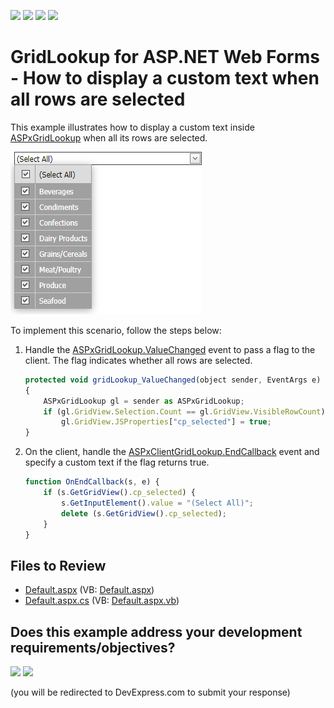 <!-- default badges list -->
![](https://img.shields.io/endpoint?url=https://codecentral.devexpress.com/api/v1/VersionRange/128530864/13.1.5%2B)
[![](https://img.shields.io/badge/Open_in_DevExpress_Support_Center-FF7200?style=flat-square&logo=DevExpress&logoColor=white)](https://supportcenter.devexpress.com/ticket/details/E4862)
[![](https://img.shields.io/badge/📖_How_to_use_DevExpress_Examples-e9f6fc?style=flat-square)](https://docs.devexpress.com/GeneralInformation/403183)
[![](https://img.shields.io/badge/💬_Leave_Feedback-feecdd?style=flat-square)](#does-this-example-address-your-development-requirementsobjectives)
<!-- default badges end -->

# GridLookup for ASP.NET Web Forms - How to display a custom text when all rows are selected

This example illustrates how to display a custom text inside [ASPxGridLookup](https://docs.devexpress.com/AspNet/DevExpress.Web.ASPxGridLookup) when all its rows are selected.

![Custom Select All Text](select-all.png)

To implement this scenario, follow the steps below:

1. Handle the [ASPxGridLookup.ValueChanged](https://docs.devexpress.com/AspNet/DevExpress.Web.ASPxEdit.ValueChanged) event to pass a flag to the client. The flag indicates whether all rows are selected.

    ```js
    protected void gridLookup_ValueChanged(object sender, EventArgs e)
    {
        ASPxGridLookup gl = sender as ASPxGridLookup;
        if (gl.GridView.Selection.Count == gl.GridView.VisibleRowCount)
            gl.GridView.JSProperties["cp_selected"] = true;
    }

    ```

2. On the client, handle the [ASPxClientGridLookup.EndCallback](https://docs.devexpress.com/AspNet/js-ASPxClientGridLookup.EndCallback) event and specify a custom text if the flag returns true.


    ```js
    function OnEndCallback(s, e) {
        if (s.GetGridView().cp_selected) {
            s.GetInputElement().value = "(Select All)";
            delete (s.GetGridView().cp_selected);
        }
    }
    ```

## Files to Review

* [Default.aspx](./CS/WebSite/Default.aspx) (VB: [Default.aspx](./VB/WebSite/Default.aspx))
* [Default.aspx.cs](./CS/WebSite/Default.aspx.cs) (VB: [Default.aspx.vb](./VB/WebSite/Default.aspx.vb))
<!-- feedback -->
## Does this example address your development requirements/objectives?

[<img src="https://www.devexpress.com/support/examples/i/yes-button.svg"/>](https://www.devexpress.com/support/examples/survey.xml?utm_source=github&utm_campaign=asp-net-web-forms-grid-lookup-change-the-displayed-text-when-all-rows-are-selected&~~~was_helpful=yes) [<img src="https://www.devexpress.com/support/examples/i/no-button.svg"/>](https://www.devexpress.com/support/examples/survey.xml?utm_source=github&utm_campaign=asp-net-web-forms-grid-lookup-change-the-displayed-text-when-all-rows-are-selected&~~~was_helpful=no)

(you will be redirected to DevExpress.com to submit your response)
<!-- feedback end -->
